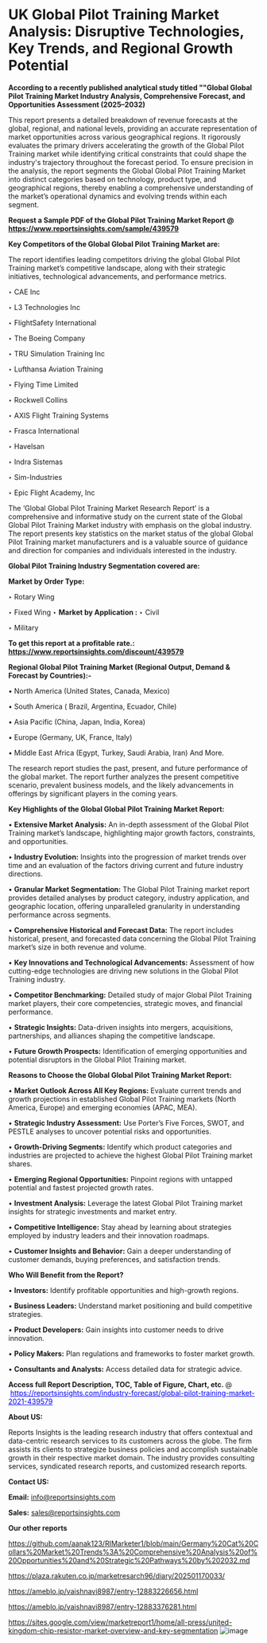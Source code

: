 # UK Global Pilot Training Market Analysis: Disruptive Technologies, Key Trends, and Regional Growth Potential

<strong>According to a recently published analytical study titled ""Global Global Pilot Training Market Industry Analysis, Comprehensive Forecast, and Opportunities Assessment (2025–2032)</strong>

This report presents a detailed breakdown of revenue forecasts at the global, regional, and national levels, providing an accurate representation of market opportunities across various geographical regions. It rigorously evaluates the primary drivers accelerating the growth of the Global Pilot Training market while identifying critical constraints that could shape the industry's trajectory throughout the forecast period. To ensure precision in the analysis, the report segments the Global Global Pilot Training Market into distinct categories based on technology, product type, and geographical regions, thereby enabling a comprehensive understanding of the market’s operational dynamics and evolving trends within each segment.

<strong>Request a Sample PDF of the Global Pilot Training Market Report </strong><strong>@<a href=https://www.reportsinsights.com/sample/439579 style=color:#0000ff;> https://www.reportsinsights.com/sample/439579</a></strong></font>

<strong>Key Competitors of the Global Global Pilot Training Market are:</strong>

The report identifies leading competitors driving the global Global Pilot Training market’s competitive landscape, along with their strategic initiatives, technological advancements, and performance metrics.

‣ CAE Inc

‣ L3 Technologies Inc

‣ FlightSafety International

‣ The Boeing Company

‣ TRU Simulation  Training Inc

‣ Lufthansa Aviation Training

‣ Flying Time Limited

‣ Rockwell Collins

‣ AXIS Flight Training Systems

‣ Frasca International

‣ Havelsan

‣ Indra Sistemas

‣ Sim-Industries

‣ Epic Flight Academy, Inc

The ‘Global Global Pilot Training Market Research Report’ is a comprehensive and informative study on the current state of the Global Global Pilot Training Market industry with emphasis on the global industry. The report presents key statistics on the market status of the global Global Pilot Training market manufacturers and is a valuable source of guidance and direction for companies and individuals interested in the industry.

<strong>Global Pilot Training Industry Segmentation covered are:</strong>

<strong>Market by Order Type: </strong>

‣ Rotary Wing

‣ Fixed Wing
‣ 
<strong>Market by Application :</strong>
‣ Civil

‣ Military

<strong>To get this report at a profitable rate.: <a href=https://www.reportsinsights.com/discount/439579 style=color:#0000ff;>https://www.reportsinsights.com/discount/439579</a></strong></font>

<strong>Regional Global Pilot Training Market (Regional Output, Demand &amp; Forecast by Countries):-</strong>

• North America (United States, Canada, Mexico)

• South America ( Brazil, Argentina, Ecuador, Chile)

• Asia Pacific (China, Japan, India, Korea)

• Europe (Germany, UK, France, Italy)

• Middle East Africa (Egypt, Turkey, Saudi Arabia, Iran) And More.

The research report studies the past, present, and future performance of the global market. The report further analyzes the present competitive scenario, prevalent business models, and the likely advancements in offerings by significant players in the coming years.

<strong>Key Highlights of the Global Global Pilot Training Market Report:</strong>

• <strong>Extensive Market Analysis:</strong> An in-depth assessment of the Global Pilot Training market’s landscape, highlighting major growth factors, constraints, and opportunities.

• <strong>Industry Evolution:</strong> Insights into the progression of market trends over time and an evaluation of the factors driving current and future industry directions.

• <strong>Granular Market Segmentation:</strong> The Global Pilot Training market report provides detailed analyses by product category, industry application, and geographic location, offering unparalleled granularity in understanding performance across segments.

• <strong>Comprehensive Historical and Forecast Data:</strong> The report includes historical, present, and forecasted data concerning the Global Pilot Training market’s size in both revenue and volume.

• <strong>Key Innovations and Technological Advancements:</strong> Assessment of how cutting-edge technologies are driving new solutions in the Global Pilot Training industry.

• <strong>Competitor Benchmarking:</strong> Detailed study of major Global Pilot Training market players, their core competencies, strategic moves, and financial performance.

• <strong>Strategic Insights:</strong> Data-driven insights into mergers, acquisitions, partnerships, and alliances shaping the competitive landscape.

• <strong>Future Growth Prospects:</strong> Identification of emerging opportunities and potential disruptors in the Global Pilot Training market.

<strong>Reasons to Choose the Global Global Pilot Training Market Report:</strong>

• <strong>Market Outlook Across All Key Regions:</strong> Evaluate current trends and growth projections in established Global Pilot Training markets (North America, Europe) and emerging economies (APAC, MEA).

• <strong>Strategic Industry Assessment:</strong> Use Porter’s Five Forces, SWOT, and PESTLE analyses to uncover potential risks and opportunities.

• <strong>Growth-Driving Segments:</strong> Identify which product categories and industries are projected to achieve the highest Global Pilot Training market shares.

• <strong>Emerging Regional Opportunities:</strong> Pinpoint regions with untapped potential and fastest projected growth rates.

• <strong>Investment Analysis:</strong> Leverage the latest Global Pilot Training market insights for strategic investments and market entry.

• <strong>Competitive Intelligence:</strong> Stay ahead by learning about strategies employed by industry leaders and their innovation roadmaps.

• <strong>Customer Insights and Behavior:</strong> Gain a deeper understanding of customer demands, buying preferences, and satisfaction trends.

<strong>Who Will Benefit from the Report?</strong>

• <strong>Investors:</strong> Identify profitable opportunities and high-growth regions.

• <strong>Business Leaders:</strong> Understand market positioning and build competitive strategies.

• <strong>Product Developers:</strong> Gain insights into customer needs to drive innovation.

• <strong>Policy Makers:</strong> Plan regulations and frameworks to foster market growth.

• <strong>Consultants and Analysts:</strong> Access detailed data for strategic advice.
</ul>
<strong>Access full Report Description, TOC, Table of Figure, Chart, etc. </strong>@  <a href=https://reportsinsights.com/industry-forecast/global-pilot-training-market-2021-439579 style=color:#0000ff;>https://reportsinsights.com/industry-forecast/global-pilot-training-market-2021-439579</a></font>

<strong><strong>About US</strong>:</strong>

Reports Insights is the leading research industry that offers contextual and data-centric research services to its customers across the globe. The firm assists its clients to strategize business policies and accomplish sustainable growth in their respective market domain. The industry provides consulting services, syndicated research reports, and customized research reports.

<strong>Contact US:</strong>

<p class=""""><b>Email:</b> <a href=mailto:info@reportsinsights.com>info@reportsinsights.com</a></p>
<p class=""""><b>Sales:</b> <a href=mailto:sales@reportsinsights.com>sales@reportsinsights.com</a></p>

<strong>Our other reports</strong>

<a href=https://github.com/aanak123/RIMarketer1/blob/main/Germany%20Cat%20Collars%20Market%20Trends%3A%20Comprehensive%20Analysis%20of%20Opportunities%20and%20Strategic%20Pathways%20by%202032.md>https://github.com/aanak123/RIMarketer1/blob/main/Germany%20Cat%20Collars%20Market%20Trends%3A%20Comprehensive%20Analysis%20of%20Opportunities%20and%20Strategic%20Pathways%20by%202032.md</a>

<a href=https://plaza.rakuten.co.jp/marketresarch96/diary/202501170033/>https://plaza.rakuten.co.jp/marketresarch96/diary/202501170033/</a>

<a href=https://ameblo.jp/vaishnavi8987/entry-12883226656.html>https://ameblo.jp/vaishnavi8987/entry-12883226656.html</a>

<a href=https://ameblo.jp/vaishnavi8987/entry-12883376281.html>https://ameblo.jp/vaishnavi8987/entry-12883376281.html</a>

<a href=https://sites.google.com/view/marketreport1/home/all-press/united-kingdom-chip-resistor-market-overview-and-key-segmentation>https://sites.google.com/view/marketreport1/home/all-press/united-kingdom-chip-resistor-market-overview-and-key-segmentation</a>
![image](https://github.com/user-attachments/assets/3ea2c10f-e61d-4065-a3e4-ca561fcaec99)
